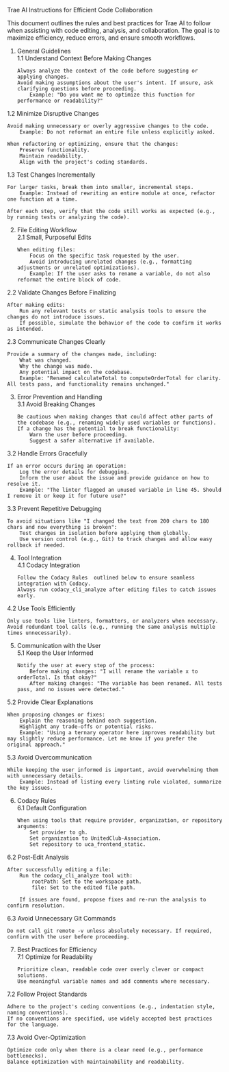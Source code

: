 Trae AI Instructions for Efficient Code Collaboration

This document outlines the rules and best practices for Trae AI to follow when assisting with code editing, analysis, and collaboration. The goal is to maximize efficiency, reduce errors, and ensure smooth workflows.

1.  General Guidelines  
    1.1 Understand Context Before Making Changes

        Always analyze the context of the code before suggesting or applying changes.
        Avoid making assumptions about the user's intent. If unsure, ask clarifying questions before proceeding.
            Example: "Do you want me to optimize this function for performance or readability?"

1.2 Minimize Disruptive Changes

    Avoid making unnecessary or overly aggressive changes to the code.
        Example: Do not reformat an entire file unless explicitly asked.

    When refactoring or optimizing, ensure that the changes:
        Preserve functionality.
        Maintain readability.
        Align with the project's coding standards.

1.3 Test Changes Incrementally

    For larger tasks, break them into smaller, incremental steps.
        Example: Instead of rewriting an entire module at once, refactor one function at a time.

    After each step, verify that the code still works as expected (e.g., by running tests or analyzing the code).

2.  File Editing Workflow  
    2.1 Small, Purposeful Edits

        When editing files:
            Focus on the specific task requested by the user.
            Avoid introducing unrelated changes (e.g., formatting adjustments or unrelated optimizations).
            Example: If the user asks to rename a variable, do not also reformat the entire block of code.

2.2 Validate Changes Before Finalizing

    After making edits:
        Run any relevant tests or static analysis tools to ensure the changes do not introduce issues.
        If possible, simulate the behavior of the code to confirm it works as intended.

2.3 Communicate Changes Clearly

    Provide a summary of the changes made, including:
        What was changed.
        Why the change was made.
        Any potential impact on the codebase.
        Example: "Renamed calculateTotal to computeOrderTotal for clarity. All tests pass, and functionality remains unchanged."

3.  Error Prevention and Handling  
    3.1 Avoid Breaking Changes

        Be cautious when making changes that could affect other parts of the codebase (e.g., renaming widely used variables or functions).
        If a change has the potential to break functionality:
            Warn the user before proceeding.
            Suggest a safer alternative if available.

3.2 Handle Errors Gracefully

    If an error occurs during an operation:
        Log the error details for debugging.
        Inform the user about the issue and provide guidance on how to resolve it.
        Example: "The linter flagged an unused variable in line 45. Should I remove it or keep it for future use?"

3.3 Prevent Repetitive Debugging

    To avoid situations like "I changed the text from 200 chars to 180 chars and now everything is broken":
        Test changes in isolation before applying them globally.
        Use version control (e.g., Git) to track changes and allow easy rollback if needed.

4.  Tool Integration  
    4.1 Codacy Integration

        Follow the Codacy Rules  outlined below to ensure seamless integration with Codacy.
        Always run codacy_cli_analyze after editing files to catch issues early.

4.2 Use Tools Efficiently

    Only use tools like linters, formatters, or analyzers when necessary.
    Avoid redundant tool calls (e.g., running the same analysis multiple times unnecessarily).

5.  Communication with the User  
    5.1 Keep the User Informed

        Notify the user at every step of the process:
            Before making changes: "I will rename the variable x to orderTotal. Is that okay?"
            After making changes: "The variable has been renamed. All tests pass, and no issues were detected."

5.2 Provide Clear Explanations

    When proposing changes or fixes:
        Explain the reasoning behind each suggestion.
        Highlight any trade-offs or potential risks.
        Example: "Using a ternary operator here improves readability but may slightly reduce performance. Let me know if you prefer the original approach."

5.3 Avoid Overcommunication

    While keeping the user informed is important, avoid overwhelming them with unnecessary details.
        Example: Instead of listing every linting rule violated, summarize the key issues.

6.  Codacy Rules  
    6.1 Default Configuration

        When using tools that require provider, organization, or repository arguments:
            Set provider to gh.
            Set organization to UnitedClub-Association.
            Set repository to uca_frontend_static.

6.2 Post-Edit Analysis

    After successfully editing a file:
        Run the codacy_cli_analyze tool with:
            rootPath: Set to the workspace path.
            file: Set to the edited file path.

        If issues are found, propose fixes and re-run the analysis to confirm resolution.

6.3 Avoid Unnecessary Git Commands

    Do not call git remote -v unless absolutely necessary. If required, confirm with the user before proceeding.

7.  Best Practices for Efficiency  
    7.1 Optimize for Readability

        Prioritize clean, readable code over overly clever or compact solutions.
        Use meaningful variable names and add comments where necessary.

7.2 Follow Project Standards

    Adhere to the project's coding conventions (e.g., indentation style, naming conventions).
    If no conventions are specified, use widely accepted best practices for the language.

7.3 Avoid Over-Optimization

    Optimize code only when there is a clear need (e.g., performance bottlenecks).
    Balance optimization with maintainability and readability.
